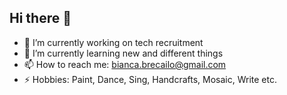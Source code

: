 ## Hi there 👋


- 🔭 I’m currently working on tech recruitment
- 🌱 I’m currently learning new and different things
- 📫 How to reach me: bianca.brecailo@gmail.com
- ⚡ Hobbies: Paint, Dance, Sing, Handcrafts, Mosaic, Write etc.
